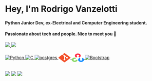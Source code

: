 # Hey, I'm Rodrigo Vanzelotti
#### Python Junior Dev, ex-Electrical and Computer Engineering student. 
#### Passionate about tech and people. Nice to meet you 👋

<div align="left">
  <a href="https://github.com/RodrigoVanzelotti">
  <img height="180em"  src="https://github-readme-stats.vercel.app/api?username=RodrigoVanzelotti&show_icons=true&theme=github_dark&include_all_commits=true&count_private=true"/>
  <img height="180em" src="https://github-readme-stats.vercel.app/api/top-langs/?username=RodrigoVanzelotti&layout=compact&langs_count=7&theme=github_dark"/>
</div>
  
  <div style="display: inline_block"><br>
  <img align="center" alt="Python" height="30" width="40" src="https://cdn.jsdelivr.net/gh/devicons/devicon/icons/python/python-original.svg">
  <img align="center" alt="C" height="30" width="40" src="https://cdn.jsdelivr.net/gh/devicons/devicon/icons/c/c-original.svg">
  <img align="center" alt="postgres" height="30" width="40" src="https://cdn.jsdelivr.net/gh/devicons/devicon/icons/postgresql/postgresql-original-wordmark.svg">
  <img align="center" alt="git" height="30" width="40" src="https://github.com/devicons/devicon/blob/v2.15.1/icons/git/git-plain.svg">
  <img align="center" alt="OpenCV" height="30" width="40" src="https://github.com/devicons/devicon/blob/v2.15.1/icons/opencv/opencv-original.svg">
  <img align="center" alt="Bootstrap" height="30" width="40" src="https://cdn.jsdelivr.net/gh/devicons/devicon/icons/bootstrap/bootstrap-original.svg">

</div>
  
 ##
  
  
 <div> 
   
   <a href="https://www.linkedin.com/in/rodrigovanzelotti/" target="_blank"><img src="https://img.shields.io/badge/-LinkedIn-%230077B5?style=for-the-badge&logo=linkedin&logoColor=white" target="_blank"></a> 
  <a href="https://www.instagram.com/r7vanzelotti/" target="_blank"><img src="https://img.shields.io/badge/-Instagram-%23E4405F?style=for-the-badge&logo=instagram&logoColor=white" target="_blank"></a>
  <a href = "mailto:rodrigovanzelotti@gmail.com"><img src="https://img.shields.io/badge/-Gmail-%23333?style=for-the-badge&logo=gmail&logoColor=white" target="_blank"></a>


</div>
